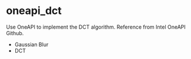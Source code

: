 # oneapi_dct
Use OneAPI to implement the DCT algorithm. Reference from Intel OneAPI Github.

- Gaussian Blur
- DCT

